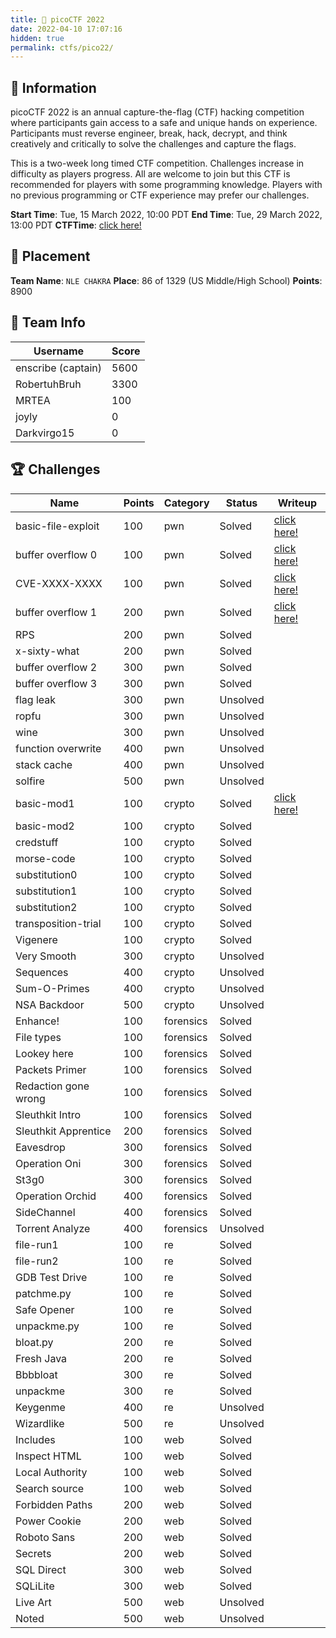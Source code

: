 ```yaml
---
title: 🚩 picoCTF 2022
date: 2022-04-10 17:07:16
hidden: true
permalink: ctfs/pico22/
---
```

## 📜 Information
picoCTF 2022 is an annual capture-the-flag (CTF) hacking competition where participants gain access to a safe and unique hands on experience. Participants must reverse engineer, break, hack, decrypt, and think creatively and critically to solve the challenges and capture the flags.

This is a two-week long timed CTF competition. Challenges increase in difficulty as players progress. All are welcome to join but this CTF is recommended for players with some programming knowledge. Players with no previous programming or CTF experience may prefer our challenges.

**Start Time**: Tue, 15 March 2022, 10:00 PDT
**End Time**: Tue, 29 March 2022, 13:00 PDT
**CTFTime**: [click here!](https://ctftime.org/event/1578)

## 🥇 Placement
**Team Name**: `NLE CHAKRA`
**Place**: 86 of 1329 (US Middle/High School)
**Points**: 8900

## 👥 Team Info
| Username           | Score  |
|--------------------|--------|
| enscribe (captain) | 5600   |
| RobertuhBruh       | 3300   |
| MRTEA              | 100    |
| joyly              | 0      |
| Darkvirgo15        | 0      |


## 🏆 Challenges
|Name                |Points|Category |Status  |Writeup                                                                   |
|--------------------|------|---------|--------|--------------------------------------------------------------------------|
|basic-file-exploit  |100   |pwn      |Solved  |[click here!](https://jktrn.github.io/ctfs/pico22/pwn/basic-file-exploit/)|
|buffer overflow 0   |100   |pwn      |Solved  |[click here!](https://jktrn.github.io/ctfs/pico22/pwn/buffer-overflow-0/) |
|CVE-XXXX-XXXX       |100   |pwn      |Solved  |[click here!](https://jktrn.github.io/ctfs/pico22/pwn/cve-xxxx-xxxx/)     |
|buffer overflow 1   |200   |pwn      |Solved  |[click here!](https://jktrn.github.io/ctfs/pico22/pwn/buffer-overflow-1/) |
|RPS                 |200   |pwn      |Solved  |                                                                          |
|x-sixty-what        |200   |pwn      |Solved  |                                                                          |
|buffer overflow 2   |300   |pwn      |Solved  |                                                                          |
|buffer overflow 3   |300   |pwn      |Solved  |                                                                          |
|flag leak           |300   |pwn      |Unsolved|                                                                          |
|ropfu               |300   |pwn      |Unsolved|                                                                          |
|wine                |300   |pwn      |Unsolved|                                                                          |
|function overwrite  |400   |pwn      |Unsolved|                                                                          |
|stack cache         |400   |pwn      |Unsolved|                                                                          |
|solfire             |500   |pwn      |Unsolved|                                                                          |
|basic-mod1          |100   |crypto   |Solved  |[click here!](https://jktrn.github.io/ctfs/pico22/crypto/basic-mod1/)     |
|basic-mod2          |100   |crypto   |Solved  |                                                                          |
|credstuff           |100   |crypto   |Solved  |                                                                          |
|morse-code          |100   |crypto   |Solved  |                                                                          |
|substitution0       |100   |crypto   |Solved  |                                                                          |
|substitution1       |100   |crypto   |Solved  |                                                                          |
|substitution2       |100   |crypto   |Solved  |                                                                          |
|transposition-trial |100   |crypto   |Solved  |                                                                          |
|Vigenere            |100   |crypto   |Solved  |                                                                          |
|Very Smooth         |300   |crypto   |Unsolved|                                                                          |
|Sequences           |400   |crypto   |Unsolved|                                                                          |
|Sum-O-Primes        |400   |crypto   |Unsolved|                                                                          |
|NSA Backdoor        |500   |crypto   |Unsolved|                                                                          |
|Enhance!            |100   |forensics|Solved  |                                                                          |
|File types          |100   |forensics|Solved  |                                                                          |
|Lookey here         |100   |forensics|Solved  |                                                                          |
|Packets Primer      |100   |forensics|Solved  |                                                                          |
|Redaction gone wrong|100   |forensics|Solved  |                                                                          |
|Sleuthkit Intro     |100   |forensics|Solved  |                                                                          |
|Sleuthkit Apprentice|200   |forensics|Solved  |                                                                          |
|Eavesdrop           |300   |forensics|Solved  |                                                                          |
|Operation Oni       |300   |forensics|Solved  |                                                                          |
|St3g0               |300   |forensics|Solved  |                                                                          |
|Operation Orchid    |400   |forensics|Solved  |                                                                          |
|SideChannel         |400   |forensics|Solved  |                                                                          |
|Torrent Analyze     |400   |forensics|Unsolved|                                                                          |
|file-run1           |100   |re       |Solved  |                                                                          |
|file-run2           |100   |re       |Solved  |                                                                          |
|GDB Test Drive      |100   |re       |Solved  |                                                                          |
|patchme.py          |100   |re       |Solved  |                                                                          |
|Safe Opener         |100   |re       |Solved  |                                                                          |
|unpackme.py         |100   |re       |Solved  |                                                                          |
|bloat.py            |200   |re       |Solved  |                                                                          |
|Fresh Java          |200   |re       |Solved  |                                                                          |
|Bbbbloat            |300   |re       |Solved  |                                                                          |
|unpackme            |300   |re       |Solved  |                                                                          |
|Keygenme            |400   |re       |Unsolved|                                                                          |
|Wizardlike          |500   |re       |Unsolved|                                                                          |
|Includes            |100   |web      |Solved  |                                                                          |
|Inspect HTML        |100   |web      |Solved  |                                                                          |
|Local Authority     |100   |web      |Solved  |                                                                          |
|Search source       |100   |web      |Solved  |                                                                          |
|Forbidden Paths     |200   |web      |Solved  |                                                                          |
|Power Cookie        |200   |web      |Solved  |                                                                          |
|Roboto Sans         |200   |web      |Solved  |                                                                          |
|Secrets             |200   |web      |Solved  |                                                                          |
|SQL Direct          |300   |web      |Solved  |                                                                          |
|SQLiLite            |300   |web      |Solved  |                                                                          |
|Live Art            |500   |web      |Unsolved|                                                                          |
|Noted               |500   |web      |Unsolved|                                                                          |